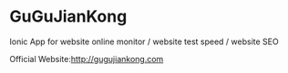 # GuGuJianKong
Ionic App for website online monitor / website test speed / website SEO

Official Website:http://gugujiankong.com
